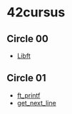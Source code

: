 # 42cursus

## Circle 00
- [Libft](https://github.com/21solclaro/Libft)
## Circle 01
- [ft_printf](https://github.com/21solclaro/ft_printf)
- [get_next_line](https://github.com/21solclaro/get_next_line)